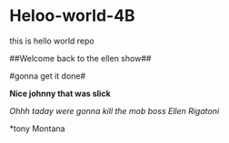# Heloo-world-4B
this is hello world repo

##Welcome back to the ellen show##

#gonna get it done#

**Nice johnny that was slick**

*Ohhh taday were gonna kill the mob boss Ellen Rigatoni*

*tony Montana
